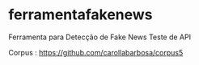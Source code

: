 # ferramentafakenews

Ferramenta para Detecção de Fake News
Teste de API 

Corpus :
https://github.com/carollabarbosa/corpus5
